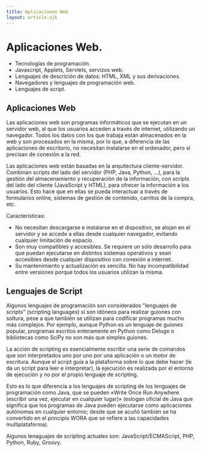 ```yaml
---
title: Aplicaciones Web
layout: article.njk
---
```


# Aplicaciones Web.

- Tecnologías de programación.
- Javascript, Applets, Servlets, servizos web.
- Lenguajes de descrición de datos: HTML, XML y sus derivaciones.
- Navegadores y lenguajes de programación web.
- Lenguajes de script.

## Aplicaciones Web

Las aplicaciones web son programas informáticos que se ejecutan en un servidor web, al que los usuarios acceden a través de internet, utilizando un navegador. Todos los datos con los que trabaja están almacenados en la web y son procesados en la misma, por lo que, a diferencia de las aplicaciones de escritorio, no necesitan instalarse en el ordenador, pero sí precisan de conexión a la red.

Las aplicaciones web están basadas en la arquitectura cliente-servidor. Combinan scripts del lado del servidor (PHP, Java, Python, ...), para la gestión del almacenamiento y recuperación de la información, con scripts del lado del cliente (JavaScript y HTML), para ofrecer la información a los usuarios. Esto hace que en ellas se pueda interactuar a través de formularios online, sistemas de gestión de contenido, carritos de la compra, etc.

Características:

- No necesitan descargarse e instalarse en el dispositivo, se alojan en el servidor y se accede a ellas desde cualquier navegador, evitando cualquier limitación de espacio.
- Son muy compatibles y accesibles. Se requiere un sólo desarrollo para que puedan ejecutarse en distintos sistemas operativos y sean accesibles desde cualquier dispositivo con conexión a internet.
- Su mantenimiento y actualización es sencilla. No hay incompatibilidad entre versiones porque todos los usuarios utilizan la misma.

## Lenguajes de Script

Algunos lenguajes de programación son considerados "lenguajes de scripts" (scripting languages) sí son idóneos para realizar guiones con soltura, pese a que también se utilizan para codificar programas mucho más complejos. Por ejemplo, aunque Python es un lenguaje de guiones popular, programas escritos enteramente en Python como Deluge o bibliotecas como SciPy no son más que simples guiones.

La acción de scripting es esencialmente escribir una serie de comandos que son interpretados uno por uno por una aplicación o un motor de escritura. Aunque el script guía a la plataforma sobre lo que debe hacer (le da un script para leer e interpretar), la ejecución es realizada por el entorno de ejecución y no por el propio lenguaje de scripting.

Esto es lo que diferencia a los lenguajes de scripting de los lenguajes de programación como Java, que se pueden «Write Once Run Anywhere (escribir una vez, ejecutar en cualquier lugar)» (eslogan oficial de Java que significa que los programas de Java pueden ejecutarse como aplicaciones autónomas en cualquier entorno; desde que se acuñó también se ha convertido en el principio WORA que se refiere a las capacidades multiplataforma).

Algunos lenaguajes de scripting actuales son: JavaScript/ECMAScript, PHP, Python, Ruby, Groovy.
